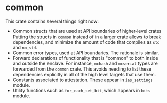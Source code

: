common
======

This crate contains several things right now:

- Common structs that are used at API boundaries of higher-level crates
  Putting the structs in `common` instead of in a larger crate allows to break
  dependencies, and minimize the amount of code that compiles as `std` and `no_std`.
- Common error types, used at API boundaries. The rationale is similar.
- Forward declarations of functionality that is "common" to both inside and outside
  the enclave. For instance, `mchash` and `mcserial` types are forwarded from the
  `common` crate. This avoids needing to list these dependencies explicitly in
  all of the high level targets that use them.
- Constants associated to attestation. These appear in `ias_settings` module.
- Utility functions such as `for_each_set_bit`, which appears in `bits` module.
